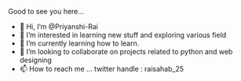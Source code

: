 Good to see you here...
   
- 👋 Hi, I’m @Priyanshi-Rai
- 👀 I’m interested in learning new stuff and exploring various field
- 🌱 I’m currently learning how to learn.
- 💞️ I’m looking to collaborate on projects related to python and web designing
- 📫 How to reach me ...
   twitter handle : raisahab_25

<!---
Priyanshi-Rai/Priyanshi-Rai is a ✨ special ✨ repository because its `README.md` (this file) appears on your GitHub profile.
You can click the Preview link to take a look at your changes.
--->
